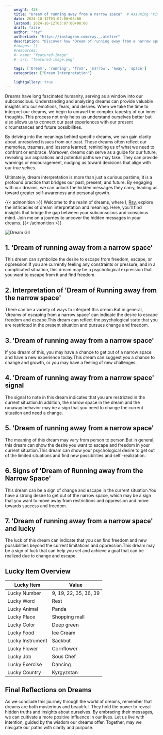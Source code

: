 ```yaml
---
    weight: 438
    title: "Dream of running away from a narrow space"  # Assuming 'title' column exists
    date: 2024-10-12T03:07:00+08:00
    lastmod: 2024-10-12T03:07:00+08:00
    draft: false
    author: "ray"
    authorLink: "https://instagram.com/ray._.atelier"
    description: "Discover how 'Dream of running away from a narrow space' can interpret your future and uncover its significant meanings in your life."
    #images: []
    #resources:
    #- name: "featured-image"
    #  src: "featured-image.png"
    
    tags: ['Dream', 'running', 'from', 'narrow', 'away', 'space']
    categories: ["Dream Interpretation"]
    
    lightgallery: true
---
```

    
Dreams have long fascinated humanity, serving as a window into our subconscious. Understanding and analyzing dreams can provide valuable insights into our emotions, fears, and desires. When we take the time to interpret our dreams, we begin to unravel the complex tapestry of our inner thoughts. This process not only helps us understand ourselves better but also allows us to connect our past experiences with our present circumstances and future possibilities.

By delving into the meanings behind specific dreams, we can gain clarity about unresolved issues from our past. These dreams often reflect our memories, traumas, and lessons learned, reminding us of what we need to confront or embrace. Moreover, dreams can serve as a guide for our future, revealing our aspirations and potential paths we may take. They can provide warnings or encouragement, nudging us toward decisions that align with our true selves.

Ultimately, dream interpretation is more than just a curious pastime; it is a profound practice that bridges our past, present, and future. By engaging with our dreams, we can unlock the hidden messages they carry, leading us toward greater self-awareness and personal growth.

{{< admonition >}}
Welcome to the realm of dreams, where I, [Ray](https://instagram.com/ray._.atelier), explore the intricacies of dream interpretation and meaning. Here, you’ll find insights that bridge the gap between your subconscious and conscious mind. Join me on a journey to uncover the hidden messages in your dreams.
{{< /admonition >}}

![Dream Grl](https://cdn.pixabay.com/photo/2017/11/02/03/35/gothic-2910057_1280.jpg "Dream Grl")

## 1. 'Dream of running away from a narrow space'
This dream can symbolize the desire to escape from freedom, escape, or oppression.If you are currently feeling any constraints or pressure, and in a complicated situation, this dream may be a psychological expression that you want to escape from it and find freedom.

## 2. Interpretation of 'Dream of Running away from the narrow space'
There can be a variety of ways to interpret this dream.But in general, 'dreams of escaping from a narrow space' can indicate the desire to escape freedom and escape.This dream can reflect the psychological state that you are restricted in the present situation and pursues change and freedom.

## 3. 'Dream of running away from a narrow space'
If you dream of this, you may have a chance to get out of a narrow space and have a new experience today.This dream can suggest you a chance to change and growth, or you may have a feeling of new challenges.

## 4. 'Dream of running away from a narrow space' signal
The signal to note in this dream indicates that you are restricted in the current situation.In addition, the narrow space in the dream and the runaway behavior may be a sign that you need to change the current situation and need a change.

## 5. 'Dream of running away from a narrow space'
The meaning of this dream may vary from person to person.But in general, this dream can show the desire you want to escape and freedom in your current situation.This dream can show your psychological desire to get out of the limited situations and find new possibilities and self -realization.

## 6. Signs of 'Dream of Running away from the Narrow Space'
This dream can be a sign of change and escape in the current situation.You have a strong desire to get out of the narrow space, which may be a sign that you want to move away from restrictions and oppression and move towards success and freedom.

## 7. 'Dream of running away from a narrow space' and lucky
The luck of this dream can indicate that you can find freedom and new possibilities beyond the current limitations and oppression.This dream may be a sign of luck that can help you set and achieve a goal that can be realized due to change and escape.

## Lucky Item Overview
| Lucky Item          | Value              |
|---------------|--------------------|
| Lucky Number        | 9, 19, 22, 35, 36, 39  |
| Lucky Word          | Rest |
| Lucky Animal        | Panda |
| Lucky Place         | Shopping mall     |
| Lucky Color         | Deep green     |
| Lucky Food          | Ice Cream      |
| Lucky Instrument    | Sackbut |
| Lucky Flower        | Cornflower    |
| Lucky Job           | Sous Chef       |
| Lucky Exercise      | Dancing  |
| Lucky Country       | Kyrgyzstan    |


##  Final Reflections on Dreams

As we conclude this journey through the world of dreams, remember that dreams are both mysterious and beautiful. They hold the power to reveal hidden truths and insights about ourselves. By embracing their messages, we can cultivate a more positive influence in our lives. Let us live with intention, guided by the wisdom our dreams offer. Together, may we navigate our paths with clarity and purpose.

